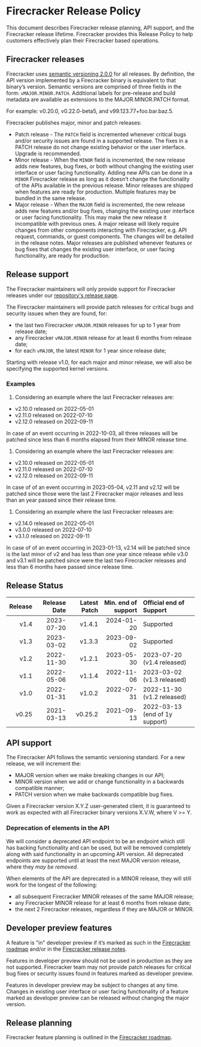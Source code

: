 # Firecracker Release Policy

This document describes Firecracker release planning, API support, and the
Firecracker release lifetime. Firecracker provides this Release Policy to help
customers effectively plan their Firecracker based operations.

## Firecracker releases

Firecracker uses [semantic versioning 2.0.0](http://semver.org/) for all
releases. By definition, the API version implemented by a Firecracker binary
is equivalent to that binary’s version. Semantic versions are comprised of
three fields in the form: `vMAJOR.MINOR.PATCH`. Additional labels for
pre-release and build metadata are available as extensions to the
MAJOR.MINOR.PATCH format.

For example: v0.20.0, v0.22.0-beta5, and v99.123.77+foo.bar.baz.5.

Firecracker publishes major, minor and patch releases:

* Patch release - The `PATCH` field is incremented whenever critical bugs and/or
  security issues are found in a supported release. The fixes in a PATCH release
  do not change existing behavior or the user interface. Upgrade is recommended.
* Minor release - When the `MINOR` field is incremented, the new release adds
  new features, bug fixes, or both without changing the existing user interface
  or user facing functionality. Adding new APIs can be done in a `MINOR`
  Firecracker release as long as it doesn’t change the functionality of the APIs
  available in the previous release. Minor releases are shipped when features
  are ready for production. Multiple features may be bundled in the same
  release.
* Major release -  When the `MAJOR` field is incremented, the new release adds
  new features and/or bug fixes, changing the existing user interface or user
  facing functionality. This may make the new release it incompatible with
  previous ones. A major release will likely require changes from other
  components interacting with Firecracker, e.g. API request, commands, or
  guest components. The changes will be detailed in the release notes.
  Major releases are published whenever features or bug fixes that changes
  the existing user interface, or user facing functionality, are ready for
  production.

## Release support

The Firecracker maintainers will only provide support for Firecracker releases
under our [repository's release page](https://github.com/firecracker-microvm/firecracker/releases).

The Firecracker maintainers will provide patch releases for critical bugs and
security issues when they are found, for:

* the last two Firecracker `vMAJOR.MINOR` releases for up to 1 year from
  release date;
* any Firecracker `vMAJOR.MINOR` release for at least 6 months from release date;
* for each `vMAJOR`, the latest `MINOR` for 1 year since release date;

Starting with release v1.0, for each major and minor release, we will
also be specifying the supported kernel versions.

### Examples

1. Considering an example where the last Firecracker releases are:
  * v2.10.0 released on 2022-05-01
  * v2.11.0 released on 2022-07-10
  * v2.12.0 released on 2022-09-11

  In case of an event occurring in 2022-10-03, all three releases will be
  patched since less than 6 months elapsed from their MINOR release time.

1. Considering an example where the last Firecracker releases are:
  * v2.10.0 released on 2022-05-01
  * v2.11.0 released on 2022-07-10
  * v2.12.0 released on 2022-09-11

  In case of of an event occurring in 2023-05-04, v2.11 and v2.12 will be
  patched since those were the last 2 Firecracker major releases and less than
  an year passed since their release time.

1. Considering an example where the last Firecracker releases are:
  * v2.14.0 released on 2022-05-01
  * v3.0.0 released on 2022-07-10
  * v3.1.0 released on 2022-09-11

  In case of of an event occurring in 2023-01-13, v2.14 will be patched since
  is the last minor of v2 and has less than one year since release while v3.0
  and v3.1 will be patched since were the last two Firecracker releases and
  less than 6 months have passed since release time.

## Release Status

| Release | Release Date | Latest Patch | Min. end of support | Official end of Support        |
| ------: | -----------: | -----------: | ------------------: | :----------------------------- |
| v1.4    |   2023-07-20 | v1.4.1       |          2024-01-20 | Supported                      |
| v1.3    |   2023-03-02 | v1.3.3       |          2023-09-02 | Supported                      |
| v1.2    |   2022-11-30 | v1.2.1       |          2023-05-30 | 2023-07-20 (v1.4 released)     |
| v1.1    |   2022-05-06 | v1.1.4       |          2022-11-06 | 2023-03-02 (v1.3 released)     |
| v1.0    |   2022-01-31 | v1.0.2       |          2022-07-31 | 2022-11-30 (v1.2 released)     |
| v0.25   |   2021-03-13 | v0.25.2      |          2021-09-13 | 2022-03-13 (end of 1y support) |

## API support

The Firecracker API follows the semantic versioning standard. For a new
release, we will increment the:

* MAJOR version when we make breaking changes in our API;
* MINOR version when we add or change functionality in a backwards compatible
  manner;
* PATCH version when we make backwards compatible bug fixes.

Given a Firecracker version X.Y.Z user-generated client, it is guaranteed to
work as expected with all Firecracker binary versions X.V.W, where V >= Y.

### Deprecation of elements in the API

We will consider a deprecated API endpoint to be an endpoint which still has
backing functionality and can be used, but will be removed completely along
with said functionality in an upcoming API version. All deprecated endpoints
are supported until at least the next MAJOR version release, where they _may
be removed_.

When elements of the API are deprecated in a MINOR release, they will still
work for the longest of the following:

* all subsequent Firecracker MINOR releases of the same MAJOR release;
* any Firecracker MINOR release for at least 6 months from release date;
* the next 2 Firecracker releases, regardless if they are MAJOR or MINOR.

## Developer preview features

A feature is "in" developer preview if it’s marked as such in the
[Firecracker roadmap](https://github.com/firecracker-microvm/firecracker/projects/13)
and/or in the [Firecracker release notes](https://github.com/firecracker-microvm/firecracker/releases).

Features in developer preview should not be used in production as they
are not supported. Firecracker team may not provide patch releases for critical
bug fixes or security issues found in features marked as developer preview.

Features in developer preview may be subject to changes at any time.
Changes in existing user interface or user facing functionality of a feature
marked as developer preview can be released without changing the major version.

## Release planning

Firecracker feature planning is outlined in the [Firecracker roadmap](https://github.com/firecracker-microvm/firecracker/projects).
